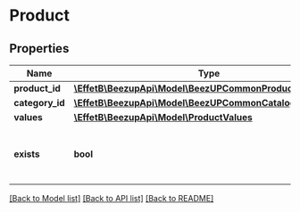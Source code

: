 # Product

## Properties
Name | Type | Description | Notes
------------ | ------------- | ------------- | -------------
**product_id** | [**\EffetB\BeezupApi\Model\BeezUPCommonProductId**](BeezUPCommonProductId.md) |  | 
**category_id** | [**\EffetB\BeezupApi\Model\BeezUPCommonCatalogCategoryId**](BeezUPCommonCatalogCategoryId.md) |  | 
**values** | [**\EffetB\BeezupApi\Model\ProductValues**](ProductValues.md) |  | 
**exists** | **bool** | Indicates if the product exists in the current catalog | 

[[Back to Model list]](../README.md#documentation-for-models) [[Back to API list]](../README.md#documentation-for-api-endpoints) [[Back to README]](../README.md)


